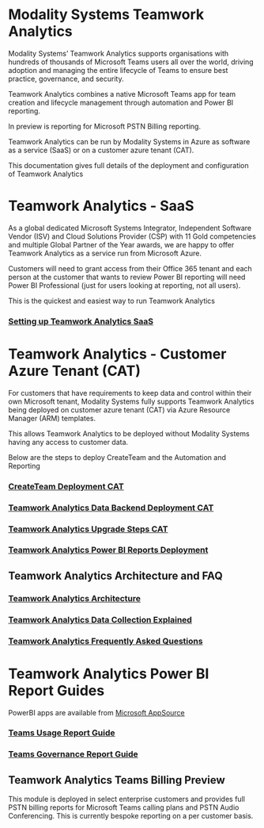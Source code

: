 # Modality Systems Teamwork Analytics

Modality Systems’ Teamwork Analytics supports organisations with hundreds of thousands of Microsoft Teams users all over the world, driving adoption and managing the entire lifecycle of Teams to ensure best practice, governance, and security.

Teamwork Analytics combines a native Microsoft Teams app for team creation and lifecycle management through automation and Power BI reporting.

In preview is reporting for Microsoft PSTN Billing reporting.

Teamwork Analytics can be run by Modality Systems in Azure as software as a service (SaaS) or on a customer azure tenant (CAT).

This documentation gives full details of the deployment and configuration of Teamwork Analytics



# Teamwork Analytics - SaaS

As a global dedicated Microsoft Systems Integrator, Independent Software Vendor (ISV) and Cloud Solutions Provider (CSP) with 11 Gold competencies and multiple Global Partner of the Year awards, we are happy to offer Teamwork Analytics as a service run from Microsoft Azure.

Customers will need to grant access from their Office 365 tenant and each person at the customer that wants to review Power BI reporting will need Power BI Professional (just for users looking at reporting, not all users).

This is the quickest and easiest way to run Teamwork Analytics

### [Setting up Teamwork Analytics SaaS](/twa/SaaS/README.md)



# Teamwork Analytics -  Customer Azure Tenant (CAT)

For customers that have requirements to keep data and control within their own Microsoft tenant, Modality Systems fully supports Teamwork Analytics being deployed on customer azure tenant (CAT) via Azure Resource Manager (ARM) templates.

This allows Teamwork Analytics to be deployed without Modality Systems having any access to customer data.

Below are the steps to deploy CreateTeam and the Automation and Reporting

###  [CreateTeam Deployment CAT](/CreateTeam/README.md)

### [Teamwork Analytics Data Backend Deployment CAT](/twa/TeamworkAnalyticsDataCollectorDeployment.md)

### [Teamwork Analytics Upgrade Steps CAT](/twa/UpgradingTeamworkAnalytics.md)

### [Teamwork Analytics Power BI Reports Deployment](/twa/PowerBIAppsAdminInstallGuide.md)





## **Teamwork Analytics Architecture and FAQ**

###  [Teamwork Analytics Architecture](/twa/TWA-Architecture-Overview.md)

### [Teamwork Analytics Data Collection Explained](/twa/TeamworkAnalyticsDataCollectionExplained.md)

### [Teamwork Analytics Frequently Asked Questions](/twa/TWA-FAQ.md)



# Teamwork Analytics Power BI Report Guides

PowerBI apps are available from [Microsoft AppSource](https://modalitysoftware.com/twa)

###  [Teams Usage Report Guide](/twa/Reports/TeamsUsage/TeamsUsageGuidance.md)

###  [Teams Governance Report Guide](/twa/Reports/TeamsGovernanceandSecurity/OperationsGovernanceandCompliance.md)



## Teamwork Analytics Teams Billing Preview

This module is deployed in select enterprise customers and provides full PSTN billing reports for Microsoft Teams calling plans and PSTN Audio Conferencing. This is currently bespoke reporting on a per customer basis.
